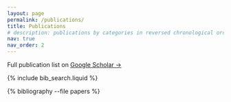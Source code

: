 ```yaml
---
layout: page
permalink: /publications/
title: Publications
# description: publications by categories in reversed chronological order. generated by jekyll-scholar.
nav: true
nav_order: 2
---
```


<!-- _pages/publications.md -->

<!-- Bibsearch Feature -->

Full publication list on [Google Scholar →](https://scholar.google.com/citations?user=7gRgh7QAAAAJ)

{% include bib_search.liquid %}

<div class="publications">

{% bibliography --file papers %}

</div>
